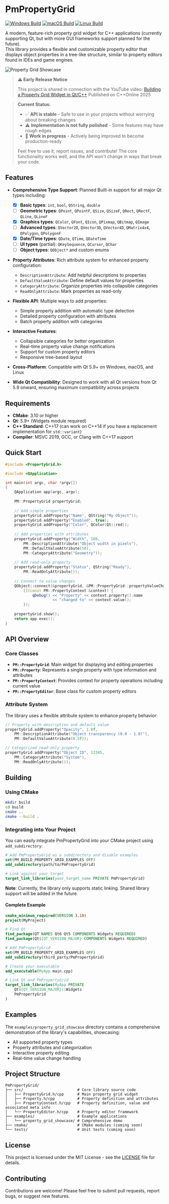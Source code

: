 # PmPropertyGrid

[![Windows Build](https://github.com/Nanticock/PmPropertyGrid/actions/workflows/windows.yml/badge.svg)](https://github.com/Nanticock/PmPropertyGrid/actions/workflows/windows.yml)
[![macOS Build](https://github.com/Nanticock/PmPropertyGrid/actions/workflows/macos.yml/badge.svg)](https://github.com/Nanticock/PmPropertyGrid/actions/workflows/macos.yml)
[![Linux Build](https://github.com/Nanticock/PmPropertyGrid/actions/workflows/linux.yml/badge.svg)](https://github.com/Nanticock/PmPropertyGrid/actions/workflows/linux.yml)

A modern, feature-rich property grid widget for C++ applications (currently supporting Qt, but with more GUI frameworks support planned for the future).</br>
This library provides a flexible and customizable property editor that displays object properties in a tree-like structure, similar to property editors found in IDEs and game engines.

![Property Grid Showcase](docs/images/showcase_image.png)

> **⚠️ Early Release Notice**
> 
> This project is shared in connection with the YouTube video: [Building a Property Grid Widget in Qt/C++](https://youtu.be/O-O_c6Ymz8w?si=iEY5bG8kDndACx_v) Published on C++Online 2025

> **Current Status:**
> - ✅ **API is stable** - Safe to use in your projects without worrying about breaking changes
> - ⚠️ **Implementation is not fully polished** - Some features may have rough edges
> - 🚧 **Work in progress** - Actively being improved to become production-ready
> 
> Feel free to use it, report issues, and contribute! The core functionality works well, and the API won't change in ways that break your code.

## Features

- **Comprehensive Type Support**: Planned Built-in support for all major Qt types including:
  - [x] **Basic types**: `int`, `bool`, `QString`, `double`
  - [ ] **Geometric types**: `QPoint`, `QPointF`, `QSize`, `QSizeF`, `QRect`, `QRectF`, `QLine`, `QLineF`
  - [x] **Graphics types**: `QColor`, `QFont`, `QIcon`, `QPixmap`, `QBitmap`, `QImage`
  - [ ] **Advanced types**: `QVector2D`, `QVector3D`, `QVector4D`, `QMatrix4x4`, `QPolygon`, `QPolygonF`
  - [x] **Date/Time types**: `QDate`, `QTime`, `QDateTime`
  - [ ] **UI types** (partial): `QKeySequence`, `QCursor`, `QChar`
  - [ ] **Object types**: `QObject*` and custom enums

- **Property Attributes**: Rich attribute system for enhanced property configuration:
  - `DescriptionAttribute`: Add helpful descriptions to properties
  - `DefaultValueAttribute`: Define default values for properties
  - `CategoryAttribute`: Organize properties into collapsible categories
  - `ReadOnlyAttribute`: Mark properties as read-only

- **Flexible API**: Multiple ways to add properties:
  - Simple property addition with automatic type detection
  - Detailed property configuration with attributes
  - Batch property addition with categories

- **Interactive Features**:
  - Collapsible categories for better organization
  - Real-time property value change notifications
  - Support for custom property editors
  - Responsive tree-based layout

- **Cross-Platform**: Compatible with Qt 5.9+ on Windows, macOS, and Linux

- **Wide Qt Compatibility**: Designed to work with all Qt versions from Qt 5.9 onward, ensuring maximum compatibility across projects

## Requirements

- **CMake**: 3.10 or higher
- **Qt**: 5.9+ (Widgets module required)
- **C++ Standard**: C++17 (can work on C++14 if you have a replacement implementation for `std::variant`)
- **Compiler**: MSVC 2019, GCC, or Clang with C++17 support

## Quick Start

```cpp
#include <PropertyGrid.h>

#include <QApplication>

int main(int argc, char *argv[])
{
    QApplication app(argc, argv);
    
    PM::PropertyGrid propertyGrid;
    
    // Add simple properties
    propertyGrid.addProperty("Name", QString("My Object"));
    propertyGrid.addProperty("Enabled", true);
    propertyGrid.addProperty("Color", QColor(Qt::red));
    
    // Add properties with attributes
    propertyGrid.addProperty("Width", 100, 
        PM::DescriptionAttribute("Object width in pixels"),
        PM::DefaultValueAttribute(50),
        PM::CategoryAttribute("Geometry"));
    
    // Add read-only property
    propertyGrid.addProperty("Status", QString("Ready"), 
        PM::ReadOnlyAttribute());
    
    // Connect to value changes
    QObject::connect(&propertyGrid, &PM::PropertyGrid::propertyValueChanged,
        [](const PM::PropertyContext &context) {
            qDebug() << "Property" << context.property().name 
                     << "changed to" << context.value();
        });
    
    propertyGrid.show();
    return app.exec();
}
```

## API Overview

### Core Classes

- **`PM::PropertyGrid`**: Main widget for displaying and editing properties
- **`PM::Property`**: Represents a single property with type information and attributes
- **`PM::PropertyContext`**: Provides context for property operations including current value
- **`PM::PropertyEditor`**: Base class for custom property editors

### Attribute System

The library uses a flexible attribute system to enhance property behavior:

```cpp
// Property with description and default value
propertyGrid.addProperty("Opacity", 1.0f,
    PM::DescriptionAttribute("Object transparency (0.0 - 1.0)"),
    PM::DefaultValueAttribute(0.5f));

// Categorized read-only property
propertyGrid.addProperty("Object ID", 12345,
    PM::CategoryAttribute("System"),
    PM::ReadOnlyAttribute());
```

## Building

### Using CMake

```bash
mkdir build
cd build
cmake ..
cmake --build .
```

### Integrating into Your Project

You can easily integrate PmPropertyGrid into your CMake project using `add_subdirectory`:

```cmake
# Add PmPropertyGrid as a subdirectory and disable examples
set(PM_BUILD_PROPERTY_GRID_EXAMPLES OFF)
add_subdirectory(path/to/PmPropertyGrid)

# Link against your target
target_link_libraries(your_target_name PRIVATE PmPropertyGrid)
```

**Note**: Currently, the library only supports static linking. Shared library support will be added in the future.

#### Complete Example

```cmake
cmake_minimum_required(VERSION 3.10)
project(MyProject)

# Find Qt
find_package(QT NAMES Qt6 Qt5 COMPONENTS Widgets REQUIRED)
find_package(Qt${QT_VERSION_MAJOR} COMPONENTS Widgets REQUIRED)

# Add PmPropertyGrid
set(PM_BUILD_PROPERTY_GRID_EXAMPLES OFF)
add_subdirectory(third_party/PmPropertyGrid)

# Create your executable
add_executable(MyApp main.cpp)

# Link Qt and PmPropertyGrid
target_link_libraries(MyApp PRIVATE
    Qt${QT_VERSION_MAJOR}::Widgets
    PmPropertyGrid
)
```

## Examples

The `examples/property_grid_showcase` directory contains a comprehensive demonstration of the library's capabilities, showcasing:

- All supported property types
- Property attributes and categorization
- Interactive property editing
- Real-time value change handling

## Project Structure

```
PmPropertyGrid/
├── src/                        # Core library source code
│   ├── PropertyGrid.h/cpp      # Main property grid widget
│   ├── Property.h/cpp          # Property definition and attributes
│   ├── PropertyContext.h/cpp   # Property definition, value and associated meta info
│   └── PropertyEditor.h/cpp    # Property editor framework
├── examples/                   # Example applications
│   └── property_grid_showcase/ # Comprehensive demo
├── cmake/                      # CMake modules (coming soon)
└── tests/                      # Unit tests (coming soon)
```

## License

This project is licensed under the MIT License - see the [LICENSE](LICENSE) file for details.

## Contributing

Contributions are welcome! Please feel free to submit pull requests, report bugs, or suggest new features.
